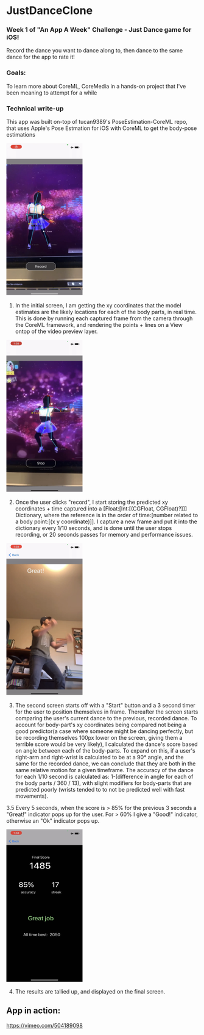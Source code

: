 # JustDanceClone

### Week 1 of "An App A Week" Challenge - Just Dance game for iOS! 

Record the dance you want to dance along to, then dance to the same dance for the app to rate it!


### Goals:

To learn more about CoreML, CoreMedia in a hands-on project that I've been meaning to attempt for a while 


### Technical write-up 

This app was built on-top of tucan9389's PoseEstimation-CoreML repo, that uses Apple's Pose Estmation for iOS with CoreML to get the body-pose estimations

<img src="https://github.com/JohnBaer3/JustDanceClone/blob/main/IMG_6954.png" width="200" height="400">

1. In the initial screen, I am getting the xy coordinates that the model estimates are the likely locations for each of the body parts, in real time. This is done by running each captured frame from the camera through the CoreML framework, and rendering the points + lines on a View ontop of the video preview layer. 

<img src="https://github.com/JohnBaer3/JustDanceClone/blob/main/IMG_6955.png" width="200" height="400">

2. Once the user clicks "record", I start storing the predicted xy coordinates + time captured into a [Float:[Int:[(CGFloat, CGFloat)?]]] Dictionary, where the reference is in the order of time:[number related to a body point:[(x y coordinate)]]. I capture a new frame and put it into the dictionary every 1/10 seconds, and is done until the user stops recording, or 20 seconds passes for memory and performance issues. 

<img src="https://github.com/JohnBaer3/JustDanceClone/blob/main/IMG_6956.PNG" width="200" height="400">

3. The second screen starts off with a "Start" button and a 3 second timer for the user to position themselves in frame. Thereafter the screen starts comparing the user's current dance to the previous, recorded dance. To account for body-part's xy coordinates being compared not being a good predictor(a case where someone might be dancing perfectly, but be recording themselves 100px lower on the screen, giving them a terrible score would be very likely), I calculated the dance's score based on angle between each of the body-parts. To expand on this, if a user's right-arm and right-wrist is calculated to be at a 90* angle, and the same for the recorded dance, we can conclude that they are both in the same relative motion for a given timeframe. The accuracy of the dance for each 1/10 second is calculated as: 1-(difference in angle for each of the body parts / 360 / 13), with slight modifiers for body-parts that are predicted poorly (wrists tended to to not be predicted well with fast movements). 

3.5 Every 5 seconds, when the score is > 85% for the previous 3 seconds a "Great!" indicator pops up for the user. For > 60% I give a "Good!" indicator, otherwise an "Ok" indicator pops up. 

<img src="https://github.com/JohnBaer3/JustDanceClone/blob/main/IMG_6957.PNG" width="200" height="400">

4. The results are tallied up, and displayed on the final screen. 

## App in action:
https://vimeo.com/504189098
